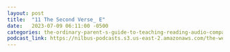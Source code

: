 ```yaml
---
layout: post
title:  "11 The Second Verse_ E"
date:   2023-07-09 06:11:00 -0500
categories: the-ordinary-parent-s-guide-to-teaching-reading-audio-companion-to-lessons-1-26
podcast_link: https://nilbus-podcasts.s3.us-east-2.amazonaws.com/the-well-trained-mind/The%20Ordinary%20Parent's%20Guide%20to%20Teaching%20Reading,%20audio%20companion%20to%20Lessons%201-26/11%20The%20Second%20Verse_%20E.mp3
---
```

